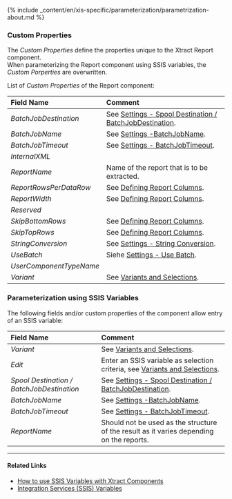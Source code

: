 
{% include _content/en/xis-specific/parameterization/parametrization-about.md  %}

### Custom Properties

The *Custom Properties* define the properties unique to the Xtract Report component. <br>
When parameterizing the Report component using SSIS variables, the *Custom Porperties* are overwritten.

List of *Custom Properties* of the Report component:

|Field Name|Comment|
|:----|:----|
| *BatchJobDestination* | See [Settings - Spool Destination / BatchJobDestination](./settings). |
| *BatchJobName* | See [Settings -BatchJobName](./settings). |
| *BatchJobTimeout* | See [Settings - BatchJobTimeout](./settings).|
| *InternalXML* | |
| *ReportName* | Name of the report that is to be extracted.|
| *ReportRowsPerDataRow* | See [Defining Report Columns](./report-columns-define). |
| *ReportWidth* | See [Defining Report Columns](./report-columns-define). |
| *Reserved* | |
| *SkipBottomRows* | See [Defining Report Columns](./report-columns-define). |
| *SkipTopRows* | See [Defining Report Columns](./report-columns-define). |
| *StringConversion* | See [Settings - String Conversion](./report-settings). |
| *UseBatch* | Siehe [Settings - Use Batch](./settings). |
| *UserComponentTypeName* | |
| *Variant* | See [Variants and Selections](./variants-and-selections).|

### Parameterization using SSIS Variables
The following fields and/or custom properties of the component allow entry of an SSIS variable:

|Field Name|Comment|
|:----|:----|
| *Variant*|See [Variants and Selections](./variants-and-selections).|
| *Edit*|Enter an SSIS variable as selection criteria, see [Variants and Selections](./variants-and-selections).|
| *Spool Destination / BatchJobDestination* | See [Settings - Spool Destination / BatchJobDestination](./settings).|
| *BatchJobName*        |See [Settings -BatchJobName](./settings).|
| *BatchJobTimeout*     |See [Settings - BatchJobTimeout](./settings).|
| *ReportName*        |  Should not be used as the structure of the result as it varies depending on the reports.    |

****
#### Related Links
- [How to use SSIS Variables with Xtract Components](../parameterization/parameterization-var) 
- [Integration Services (SSIS) Variables](https://docs.microsoft.com/en-us/sql/integration-services/integration-services-ssis-variables?view=sql-server-ver15)